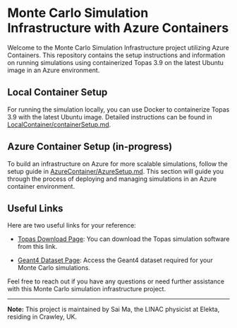 # Monte Carlo Simulation Infrastructure with Azure Containers

Welcome to the Monte Carlo Simulation Infrastructure project utilizing Azure Containers. This repository contains the setup instructions and information on running simulations using containerized Topas 3.9 on the latest Ubuntu image in an Azure environment.

## Local Container Setup

For running the simulation locally, you can use Docker to containerize Topas 3.9 with the latest Ubuntu image. Detailed instructions can be found in [LocalContainer/containerSetup.md](LocalContainer).

## Azure Container Setup (in-progress)

To build an infrastructure on Azure for more scalable simulations, follow the setup guide in [AzureContainer/AzureSetup.md](AzureContainer/AzureSetup.md). This section will guide you through the process of deploying and managing simulations in an Azure container environment.

## Useful Links

Here are two useful links for your reference:

- [Topas Download Page](https://www.topasmc.org/download): You can download the Topas simulation software from this link.

- [Geant4 Dataset Page](https://geant4.web.cern.ch/download/11.1.2.html): Access the Geant4 dataset required for your Monte Carlo simulations.

Feel free to reach out if you have any questions or need further assistance with this Monte Carlo simulation infrastructure project.

---

**Note:** This project is maintained by Sai Ma, the LINAC physicist at Elekta, residing in Crawley, UK.
